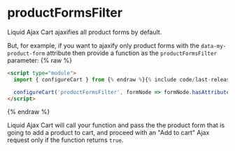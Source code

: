 # productFormsFilter

Liquid Ajax Cart ajaxifies all product forms by default.

But, for example, if you want to ajaxify only product forms with the `data-my-product-form` attribute then provide a function as the `productFormsFilter` parameter:
{% raw %}
```html
<script type="module">
  import { configureCart } from {% endraw %}{% include code/last-release-file-name.html asset_url=true %}{% raw %};

  configureCart('productFormsFilter', formNode => formNode.hasAttribute('data-my-product-form'));
</script>
```
{% endraw %}

Liquid Ajax Cart will call your function and pass the the product form that is going to add a product to cart, and proceed with an "Add to cart" Ajax request only if the function returns `true`.